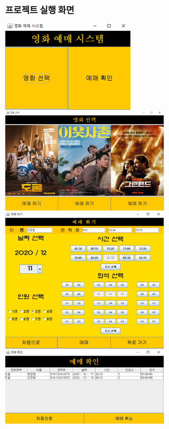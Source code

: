 # 프로젝트 실행 화면
![결과1](./images/1.png)
![결과1](./images/2.png)
![결과1](./images/3.png)
![결과1](./images/4.png)